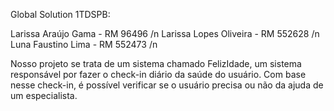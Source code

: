 Global Solution 1TDSPB:

 Larissa Araújo Gama - RM 96496 /n
 Larissa Lopes Oliveira - RM 552628 /n
 Luna Faustino Lima - RM 552473 /n

 Nosso projeto se trata de um sistema chamado FelizIdade, um sistema responsável por fazer o check-in diário da saúde do usuário. Com base nesse check-in, é possível verificar se o usuário precisa ou não da ajuda de um especialista.
